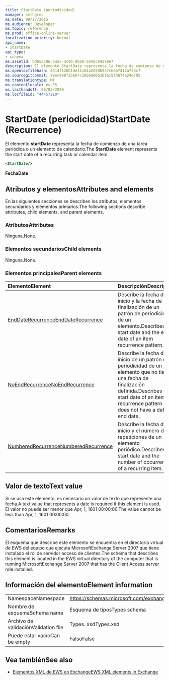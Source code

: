 ```yaml
---
title: StartDate (periodicidad)
manager: sethgros
ms.date: 09/17/2015
ms.audience: Developer
ms.topic: reference
ms.prod: office-online-server
localization_priority: Normal
api_name:
- StartDate
api_type:
- schema
ms.assetid: bd65ac06-b3ac-4c9b-9568-3e4dc94378e7
description: El elemento StartDate representa la fecha de comienzo de una tarea periódica o un elemento de calendario.
ms.openlocfilehash: 4514f126b1de31c64a2650b9e7cb6b7412a726c7
ms.sourcegitcommit: 88ec988f2bb67c1866d06b361615f3674a24e795
ms.translationtype: MT
ms.contentlocale: es-ES
ms.lasthandoff: 06/03/2020
ms.locfileid: "44457210"
---
```

# <a name="startdate-recurrence"></a><span data-ttu-id="7a1d7-103">StartDate (periodicidad)</span><span class="sxs-lookup"><span data-stu-id="7a1d7-103">StartDate (Recurrence)</span></span>

<span data-ttu-id="7a1d7-104">El elemento **startDate** representa la fecha de comienzo de una tarea periódica o un elemento de calendario.</span><span class="sxs-lookup"><span data-stu-id="7a1d7-104">The **StartDate** element represents the start date of a recurring task or calendar item.</span></span> 
  
```xml
<StartDate/>
```

<span data-ttu-id="7a1d7-105">**Fecha**</span><span class="sxs-lookup"><span data-stu-id="7a1d7-105">**Date**</span></span>

## <a name="attributes-and-elements"></a><span data-ttu-id="7a1d7-106">Atributos y elementos</span><span class="sxs-lookup"><span data-stu-id="7a1d7-106">Attributes and elements</span></span>

<span data-ttu-id="7a1d7-107">En las siguientes secciones se describen los atributos, elementos secundarios y elementos primarios.</span><span class="sxs-lookup"><span data-stu-id="7a1d7-107">The following sections describe attributes, child elements, and parent elements.</span></span>
  
### <a name="attributes"></a><span data-ttu-id="7a1d7-108">Atributos</span><span class="sxs-lookup"><span data-stu-id="7a1d7-108">Attributes</span></span>

<span data-ttu-id="7a1d7-109">Ninguna.</span><span class="sxs-lookup"><span data-stu-id="7a1d7-109">None.</span></span>
  
### <a name="child-elements"></a><span data-ttu-id="7a1d7-110">Elementos secundarios</span><span class="sxs-lookup"><span data-stu-id="7a1d7-110">Child elements</span></span>

<span data-ttu-id="7a1d7-111">Ninguna.</span><span class="sxs-lookup"><span data-stu-id="7a1d7-111">None.</span></span>
  
### <a name="parent-elements"></a><span data-ttu-id="7a1d7-112">Elementos principales</span><span class="sxs-lookup"><span data-stu-id="7a1d7-112">Parent elements</span></span>

|<span data-ttu-id="7a1d7-113">**Elemento**</span><span class="sxs-lookup"><span data-stu-id="7a1d7-113">**Element**</span></span>|<span data-ttu-id="7a1d7-114">**Descripción**</span><span class="sxs-lookup"><span data-stu-id="7a1d7-114">**Description**</span></span>|
|:-----|:-----|
|[<span data-ttu-id="7a1d7-115">EndDateRecurrence</span><span class="sxs-lookup"><span data-stu-id="7a1d7-115">EndDateRecurrence</span></span>](enddaterecurrence.md) <br/> |<span data-ttu-id="7a1d7-116">Describe la fecha de inicio y la fecha de finalización de un patrón de periodicidad de un elemento.</span><span class="sxs-lookup"><span data-stu-id="7a1d7-116">Describes the start date and the end date of an item recurrence pattern.</span></span>  <br/> |
|[<span data-ttu-id="7a1d7-117">NoEndRecurrence</span><span class="sxs-lookup"><span data-stu-id="7a1d7-117">NoEndRecurrence</span></span>](noendrecurrence.md) <br/> |<span data-ttu-id="7a1d7-118">Describe la fecha de inicio de un patrón de periodicidad de un elemento que no tiene una fecha de finalización definida.</span><span class="sxs-lookup"><span data-stu-id="7a1d7-118">Describes the start date of an item recurrence pattern that does not have a defined end date.</span></span>  <br/> |
|[<span data-ttu-id="7a1d7-119">NumberedRecurrence</span><span class="sxs-lookup"><span data-stu-id="7a1d7-119">NumberedRecurrence</span></span>](numberedrecurrence.md) <br/> |<span data-ttu-id="7a1d7-120">Describe la fecha de inicio y el número de repeticiones de un elemento periódico.</span><span class="sxs-lookup"><span data-stu-id="7a1d7-120">Describes the start date and the number of occurrences of a recurring item.</span></span>  <br/> |
   
## <a name="text-value"></a><span data-ttu-id="7a1d7-121">Valor de texto</span><span class="sxs-lookup"><span data-stu-id="7a1d7-121">Text value</span></span>

<span data-ttu-id="7a1d7-122">Si se usa este elemento, es necesario un valor de texto que represente una fecha.</span><span class="sxs-lookup"><span data-stu-id="7a1d7-122">A text value that represents a date is required if this element is used.</span></span> <span data-ttu-id="7a1d7-123">El valor no puede ser menor que Apr, 1, 1601 00:00:00.</span><span class="sxs-lookup"><span data-stu-id="7a1d7-123">The value cannot be less than Apr, 1, 1601 00:00:00.</span></span>
  
## <a name="remarks"></a><span data-ttu-id="7a1d7-124">Comentarios</span><span class="sxs-lookup"><span data-stu-id="7a1d7-124">Remarks</span></span>

<span data-ttu-id="7a1d7-125">El esquema que describe este elemento se encuentra en el directorio virtual de EWS del equipo que ejecuta MicrosoftExchange Server 2007 que tiene instalado el rol de servidor acceso de clientes.</span><span class="sxs-lookup"><span data-stu-id="7a1d7-125">The schema that describes this element is located in the EWS virtual directory of the computer that is running MicrosoftExchange Server 2007 that has the Client Access server role installed.</span></span>
  
## <a name="element-information"></a><span data-ttu-id="7a1d7-126">Información del elemento</span><span class="sxs-lookup"><span data-stu-id="7a1d7-126">Element information</span></span>

|||
|:-----|:-----|
|<span data-ttu-id="7a1d7-127">Namespace</span><span class="sxs-lookup"><span data-stu-id="7a1d7-127">Namespace</span></span>  <br/> |https://schemas.microsoft.com/exchange/services/2006/types  <br/> |
|<span data-ttu-id="7a1d7-128">Nombre de esquema</span><span class="sxs-lookup"><span data-stu-id="7a1d7-128">Schema name</span></span>  <br/> |<span data-ttu-id="7a1d7-129">Esquema de tipos</span><span class="sxs-lookup"><span data-stu-id="7a1d7-129">Types schema</span></span>  <br/> |
|<span data-ttu-id="7a1d7-130">Archivo de validación</span><span class="sxs-lookup"><span data-stu-id="7a1d7-130">Validation file</span></span>  <br/> |<span data-ttu-id="7a1d7-131">Types. xsd</span><span class="sxs-lookup"><span data-stu-id="7a1d7-131">Types.xsd</span></span>  <br/> |
|<span data-ttu-id="7a1d7-132">Puede estar vacío</span><span class="sxs-lookup"><span data-stu-id="7a1d7-132">Can be empty</span></span>  <br/> |<span data-ttu-id="7a1d7-133">Falso</span><span class="sxs-lookup"><span data-stu-id="7a1d7-133">False</span></span>  <br/> |
   
## <a name="see-also"></a><span data-ttu-id="7a1d7-134">Vea también</span><span class="sxs-lookup"><span data-stu-id="7a1d7-134">See also</span></span>

- [<span data-ttu-id="7a1d7-135">Elementos XML de EWS en Exchange</span><span class="sxs-lookup"><span data-stu-id="7a1d7-135">EWS XML elements in Exchange</span></span>](ews-xml-elements-in-exchange.md)

